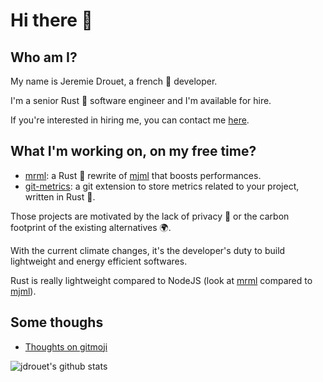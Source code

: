 # Hi there 👋

## Who am I?

My name is Jeremie Drouet, a french 🥖 developer.

I'm a senior Rust 🦀 software engineer and I'm available for hire.

If you're interested in hiring me, you can contact me [here](mailto:hire@jdrouet.fr).

## What I'm working on, on my free time?

- [mrml](https://github.com/jdrouet/mrml): a Rust 🦀 rewrite of [mjml](https://mjml.io/) that boosts performances.
- [git-metrics](https://github.com/jdrouet/git-metrics): a git extension to store metrics related to your project, written in Rust 🦀.

Those projects are motivated by the lack of privacy 👀 or the carbon footprint of the existing alternatives 🌍.

With the current climate changes, it's the developer's duty to build lightweight and energy efficient softwares.

Rust is really lightweight compared to NodeJS (look at [mrml](https://github.com/jdrouet/mrml) compared to [mjml](https://mjml.io)).

## Some thoughs

- [Thoughts on gitmoji](./articles/202311030600-thoughts-on-gitmoji.md)

![jdrouet's github stats](https://github-readme-stats.vercel.app/api?username=jdrouet&count_private=true&show_icons=true&theme=tokyonight&include_all_commits=true)
